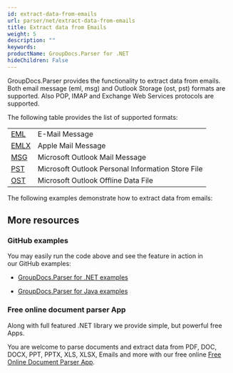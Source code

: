 ```yaml
---
id: extract-data-from-emails
url: parser/net/extract-data-from-emails
title: Extract data from Emails
weight: 5
description: ""
keywords: 
productName: GroupDocs.Parser for .NET
hideChildren: False
---
```

GroupDocs.Parser provides the functionality to extract data from emails. Both email message (eml, msg) and Outlook Storage (ost, pst) formats are supported. Also POP, IMAP and Exchange Web Services protocols are supported.

The following table provides the list of supported formats:

<table class="confluenceTable"><colgroup><col></colgroup><tbody><tr><td class="confluenceTd"><a href="https://wiki.fileformat.com/email/eml/" rel="nofollow" class="external-link">EML</a></td><td class="confluenceTd">E-Mail Message</td></tr><tr><td class="confluenceTd"><a href="https://wiki.fileformat.com/email/emlx/" rel="nofollow" class="external-link">EMLX</a></td><td class="confluenceTd">Apple Mail Message</td></tr><tr><td class="confluenceTd"><a href="https://wiki.fileformat.com/email/msg/" rel="nofollow" class="external-link">MSG</a></td><td class="confluenceTd">Microsoft Outlook Mail Message</td></tr><tr><td class="confluenceTd"><a href="https://wiki.fileformat.com/email/pst/" rel="nofollow" class="external-link">PST</a></td><td class="confluenceTd">Microsoft Outlook Personal Information Store File</td></tr><tr><td class="confluenceTd"><a href="https://wiki.fileformat.com/email/ost/" rel="nofollow" class="external-link">OST</a></td><td class="confluenceTd">Microsoft Outlook Offline Data File</td></tr></tbody></table>

The following examples demonstrate how to extract data from emails:

## More resources

### GitHub examples

You may easily run the code above and see the feature in action in our GitHub examples:

*   [GroupDocs.Parser for .NET examples](https://github.com/groupdocs-parser/GroupDocs.Parser-for-.NET)
    
*   [GroupDocs.Parser for Java examples](https://github.com/groupdocs-parser/GroupDocs.Parser-for-Java)
    

### Free online document parser App

Along with full featured .NET library we provide simple, but powerful free Apps.

You are welcome to parse documents and extract data from PDF, DOC, DOCX, PPT, PPTX, XLS, XLSX, Emails and more with our free online [Free Online Document Parser App](https://products.groupdocs.app/parser).
